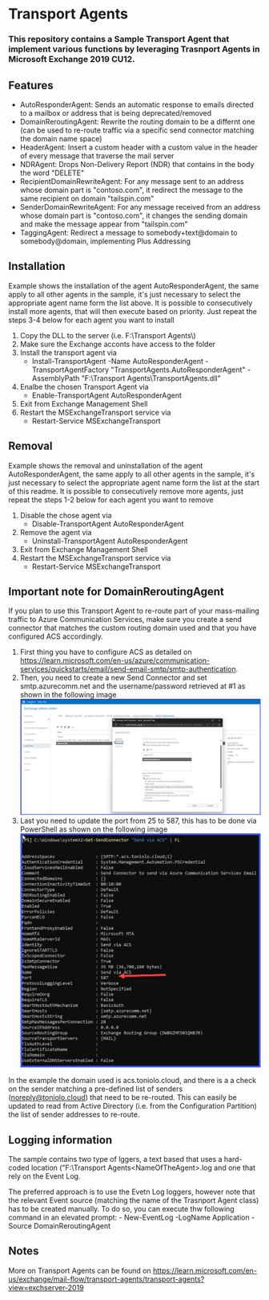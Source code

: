# Transport Agents
### This repository contains a Sample Transport Agent that implement various functions by leveraging Trasnport Agents in Microsoft Exchange 2019 CU12. 

## Features

- AutoResponderAgent: Sends an automatic response to emails directed to a mailbox or address that is being deprecated/removed
- DomainReroutingAgent: Rewrite the routing domain to be a differnt one (can be used to re-route traffic via a specific send connector matching the domain name space)
- HeaderAgent: Insert a custom header with a custom value in the header of every message that traverse the mail server
- NDRAgent: Drops Non-Delivery Report (NDR) that contains in the body the word "DELETE"
- RecipientDomainRewriteAgent: For any message sent to an address whose domain part is "contoso.com", it redirect the message to the same recipient on domain "tailspin.com"
- SenderDomainRewriteAgent: For any message received from an address whose domain part is "contoso.com", it changes the sending domain and make the message appear from "tailspin.com"
- TaggingAgent: Redirect a message to somebody+text@domain to somebody@domain, implementing Plus Addressing

## Installation

Example shows the installation of the agent AutoResponderAgent, the same apply to all other agents in the sample, it's just necessary to select the appropriate agent name form the list above.
It is possible to consecutively install more agents, that will then execute based on priority. Just repeat the steps 3-4 below for each agent you want to install

1.	Copy the DLL to the server (i.e. F:\Transport Agents\\)
2.	Make sure the Exchange acconts have access to the folder
3.	Install the transport agent via 
	- Install-TransportAgent -Name AutoResponderAgent -TransportAgentFactory "TransportAgents.AutoResponderAgent" -AssemblyPath "F:\Transport Agents\TransportAgents.dll"
4.	Enalbe the chosen Transport Agent via 
	- Enable-TransportAgent AutoResponderAgent
5.	Exit from Exchange Management Shell
6.	Restart the MSExchangeTransport service via 
	- Restart-Service MSExchangeTransport

## Removal

Example shows the removal and uninstallation of the agent AutoResponderAgent, the same apply to all other agents in the sample, it's just necessary to select the appropriate agent name form the list at the start of this readme.
It is possible to consecutively remove more agents, just repeat the steps 1-2 below for each agent you want to remove

1.	Disable the chose agent via 
	- Disable-TransportAgent AutoResponderAgent
2.	Remove the agent via 
	- Uninstall-TransportAgent AutoResponderAgent
3.	Exit from Exchange Management Shell
4.	Restart the MSExchangeTransport service via 
	- Restart-Service MSExchangeTransport

## Important note for DomainReroutingAgent

If you plan to use this Transport Agent to re-route part of your mass-mailing traffic to Azure Communication Services, make sure you create a send connector that matches the custom routing domain used and that you have configured ACS accordingly.

1. First thing you have to configure ACS as detailed on https://learn.microsoft.com/en-us/azure/communication-services/quickstarts/email/send-email-smtp/smtp-authentication.
2. Then, you need to create a new Send Connector and set smtp.azurecomm.net and the username/password retrieved at #1 as shown in the following image ![](./Img/Connector_Example.png)
3. Last you need to update the port from 25 to 587, this has to be done via PowerShell as shown on the following image ![](./Img/Connector_Port.png)

In the example the domain used is acs.toniolo.cloud, and there is a a check on the sender matching a pre-defined list of senders (noreply@toniolo.cloud) that need to be re-routed.
This can easily be updated to read from Active Directory (i.e. from the Configuration Partition) the list of sender addresses to re-route.

## Logging information

The sample contains two type of lggers, a text based that uses a hard-coded location ("F:\Transport Agents\<NameOfTheAgent>.log and one that rely on the Event Log.

The preferred approach is to use the Evetn Log loggers, however note that the relevant Event source (matching the name of the Trasnport Agent class) has to be created manually.
To do so, you can execute thw following command in an elevated prompt:
	- New-EventLog -LogName Application -Source DomainReroutingAgent

## Notes
More on Transport Agents can be found on https://learn.microsoft.com/en-us/exchange/mail-flow/transport-agents/transport-agents?view=exchserver-2019
